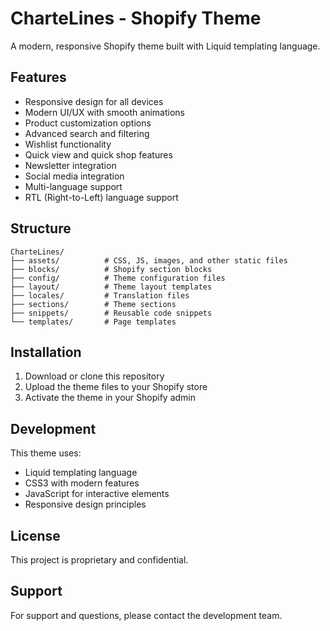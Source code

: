 # CharteLines - Shopify Theme

A modern, responsive Shopify theme built with Liquid templating language.

## Features

- Responsive design for all devices
- Modern UI/UX with smooth animations
- Product customization options
- Advanced search and filtering
- Wishlist functionality
- Quick view and quick shop features
- Newsletter integration
- Social media integration
- Multi-language support
- RTL (Right-to-Left) language support

## Structure

```
CharteLines/
├── assets/          # CSS, JS, images, and other static files
├── blocks/          # Shopify section blocks
├── config/          # Theme configuration files
├── layout/          # Theme layout templates
├── locales/         # Translation files
├── sections/        # Theme sections
├── snippets/        # Reusable code snippets
└── templates/       # Page templates
```

## Installation

1. Download or clone this repository
2. Upload the theme files to your Shopify store
3. Activate the theme in your Shopify admin

## Development

This theme uses:
- Liquid templating language
- CSS3 with modern features
- JavaScript for interactive elements
- Responsive design principles

## License

This project is proprietary and confidential.

## Support

For support and questions, please contact the development team. 